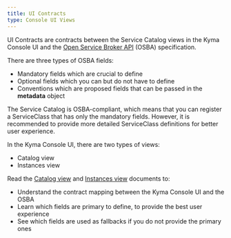 ```yaml
---
title: UI Contracts
type: Console UI Views
---
```


UI Contracts are contracts between the Service Catalog views in the Kyma Console UI and the [Open Service Broker API](https://www.openservicebrokerapi.org/) (OSBA) specification.

There are three types of OSBA fields:
* Mandatory fields which are crucial to define
* Optional fields which you can but do not have to define
* Conventions which are proposed fields that can be passed in the **metadata** object

The Service Catalog is OSBA-compliant, which means that you can register a ServiceClass that has only the mandatory fields.
However, it is recommended to provide more detailed ServiceClass definitions for better user experience.

In the Kyma Console UI, there are two types of views:
- Catalog view
- Instances view

Read the [Catalog view](#ui-contracts-catalog-view) and [Instances view](#ui-contracts-instances-view) documents to:
- Understand the contract mapping between the Kyma Console UI and the OSBA
- Learn which fields are primary to define, to provide the best user experience
- See which fields are used as fallbacks if you do not provide the primary ones
